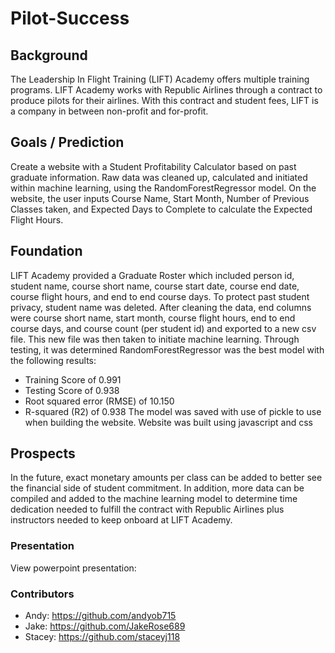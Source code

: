 # Pilot-Success

## Background

The Leadership In Flight Training (LIFT) Academy offers multiple training programs. LIFT Academy works with Republic Airlines through a contract to produce pilots for their airlines. With this contract and student fees, LIFT is a company in between non-profit and for-profit. 

## Goals / Prediction

Create a website with a Student Profitability Calculator based on past graduate information. Raw data was cleaned up, calculated and initiated within machine learning, using the RandomForestRegressor model. On the website, the user inputs Course Name, Start Month, Number of Previous Classes taken, and Expected Days to Complete to calculate the Expected Flight Hours.  


## Foundation

LIFT Academy provided a Graduate Roster which included person id, student name, course short name, course start date, course end date, course flight hours, and end to end course days. To protect past student privacy, student name was deleted. After cleaning the data, end columns were course short name, start month, course flight hours, end to end course days, and course count (per student id) and exported to a new csv file. This new file was then taken to initiate machine learning. Through testing, it was determined RandomForestRegressor was the best model with the following results: 
- Training Score of 0.991 
- Testing Score of 0.938 
- Root squared error (RMSE) of 10.150 
- R-squared (R2) of 0.938
The model was saved with use of pickle to use when building the website. Website was built using javascript and css 

## Prospects

In the future, exact monetary amounts per class can be added to better see the financial side of student commitment. In addition, more data can be compiled and added to the machine learning model to determine time dedication needed to fulfill the contract with Republic Airlines plus instructors needed to keep onboard at LIFT Academy. 

### Presentation 
View powerpoint presentation: 

### Contributors

* Andy: https://github.com/andyob715
* Jake: https://github.com/JakeRose689
* Stacey: https://github.com/staceyj118 
